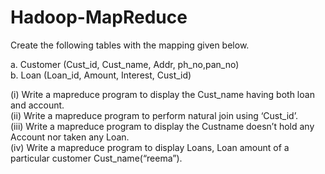 # Hadoop-MapReduce

Create the following tables with the mapping given below. <br />

a. Customer (Cust_id, Cust_name, Addr, ph_no,pan_no) <br />
b. Loan (Loan_id, Amount, Interest, Cust_id) <br />

(i) Write a mapreduce program to display the Cust_name having both loan and account. <br />
(ii) Write a mapreduce program to perform natural join using ‘Cust_id’. <br />
(iii) Write a mapreduce program to display the Custname doesn’t hold any Account nor taken any Loan. <br />
(iv) Write a mapreduce program to display Loans, Loan amount of a particular customer Cust_name(“reema”). <br />
